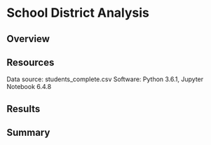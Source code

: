 # School District Analysis

## Overview

## Resources
Data source: students_complete.csv
Software: Python 3.6.1, Jupyter Notebook 6.4.8

## Results



## Summary
